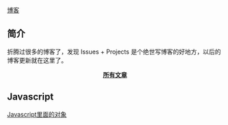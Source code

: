 [博客](http://www.wangxiaotaot.top/)

## 简介
折腾过很多的博客了，发现 Issues + Projects 是个绝世写博客的好地方，以后的博客更新就在这里了。

<p align="center">
<a href="https://github.com/Tommywt/blog/issues"><b>所有文章</b></a>
</p>

## Javascript
[Javascript里面的对象](https://github.com/Tommywt/blog/issues/1)
